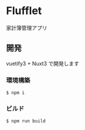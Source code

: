 # Flufflet

家計簿管理アプリ

## 開発

vuetify3 + Nuxt3 で開発します

### 環境構築

```console
$ npm i
```

### ビルド

```console
$ npm run build
```
